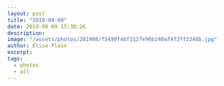 ```yaml
---
layout: post
title: "2019-08-09"
date: 2019-08-09 15:30:26
description: 
image: "/assets/photos/201908/f5490f4bf3127e96b240af4f3ff3348b.jpg"
author: Elise Plain
excerpt: 
tags: 
  - photos
  - all
---
```



<p></p>
